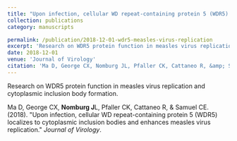 ```yaml
---
title: "Upon infection, cellular WD repeat-containing protein 5 (WDR5) localizes to cytoplasmic inclusion bodies and enhances measles virus replication"
collection: publications
category: manuscripts

permalink: /publication/2018-12-01-wdr5-measles-virus-replication
excerpt: 'Research on WDR5 protein function in measles virus replication and cytoplasmic inclusion body formation.'
date: 2018-12-01
venue: 'Journal of Virology'
citation: 'Ma D, George CX, Nomburg JL, Pfaller CK, Cattaneo R, &amp; Samuel CE. (2018). &quot;Upon infection, cellular WD repeat-containing protein 5 (WDR5) localizes to cytoplasmic inclusion bodies and enhances measles virus replication.&quot; <i>Journal of Virology</i>.'
---
```


Research on WDR5 protein function in measles virus replication and cytoplasmic inclusion body formation.


Ma D, George CX, **Nomburg J**L, Pfaller CK, Cattaneo R, &amp; Samuel CE. (2018). &quot;Upon infection, cellular WD repeat-containing protein 5 (WDR5) localizes to cytoplasmic inclusion bodies and enhances measles virus replication.&quot; <i>Journal of Virology</i>.